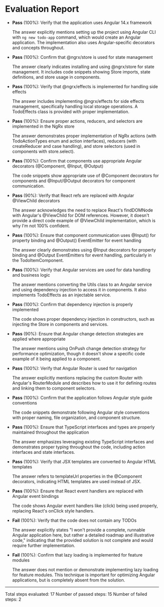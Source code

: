 # Evaluation Report

- **Pass** (100%): Verify that the application uses Angular 14.x framework
  
  The answer explicitly mentions setting up the project using Angular CLI with `ng new todo-app` command, which would create an Angular application. The implementation also uses Angular-specific decorators and concepts throughout.

- **Pass** (100%): Confirm that @ngrx/store is used for state management
  
  The answer clearly indicates installing and using @ngrx/store for state management. It includes code snippets showing Store imports, state definitions, and store usage in components.

- **Pass** (100%): Verify that @ngrx/effects is implemented for handling side effects
  
  The answer includes implementing @ngrx/effects for side effects management, specifically handling local storage operations. A TodoEffects class is provided with proper implementation.

- **Pass** (100%): Ensure proper actions, reducers, and selectors are implemented in the NgRx store
  
  The answer demonstrates proper implementation of NgRx actions (with TodoActionTypes enum and action interfaces), reducers (with createReducer and case handling), and store selectors (used in components with store.select).

- **Pass** (100%): Confirm that components use appropriate Angular decorators (@Component, @Input, @Output)
  
  The code snippets show appropriate use of @Component decorators for components and @Input/@Output decorators for component communication.

- **Pass** (90%): Verify that React refs are replaced with Angular @ViewChild decorators
  
  The answer acknowledges the need to replace React's findDOMNode with Angular's @ViewChild for DOM references. However, it doesn't provide a direct code example of @ViewChild implementation, which is why I'm not 100% confident.

- **Pass** (100%): Ensure that component communication uses @Input() for property binding and @Output() EventEmitter for event handling
  
  The answer clearly demonstrates using @Input decorators for property binding and @Output EventEmitters for event handling, particularly in the TodoItemComponent.

- **Pass** (100%): Verify that Angular services are used for data handling and business logic
  
  The answer mentions converting the Utils class to an Angular service and using dependency injection to access it in components. It also implements TodoEffects as an injectable service.

- **Pass** (100%): Confirm that dependency injection is properly implemented
  
  The code shows proper dependency injection in constructors, such as injecting the Store in components and services.

- **Pass** (90%): Ensure that Angular change detection strategies are applied where appropriate
  
  The answer mentions using OnPush change detection strategy for performance optimization, though it doesn't show a specific code example of it being applied to a component.

- **Pass** (100%): Verify that Angular Router is used for navigation
  
  The answer explicitly mentions replacing the custom Router with Angular's RouterModule and describes how to use it for defining routes and linking them to component selectors.

- **Pass** (100%): Confirm that the application follows Angular style guide conventions
  
  The code snippets demonstrate following Angular style conventions with proper naming, file organization, and component structure.

- **Pass** (100%): Ensure that TypeScript interfaces and types are properly maintained throughout the application
  
  The answer emphasizes leveraging existing TypeScript interfaces and demonstrates proper typing throughout the code, including action interfaces and state interfaces.

- **Pass** (100%): Verify that JSX templates are converted to Angular HTML templates
  
  The answer refers to templateUrl properties in the @Component decorators, indicating HTML templates are used instead of JSX.

- **Pass** (100%): Ensure that React event handlers are replaced with Angular event bindings
  
  The code shows Angular event handlers like (click) being used properly, replacing React's onClick style handlers.

- **Fail** (100%): Verify that the code does not contain any TODOs
  
  The answer explicitly states "I won't provide a complete, runnable Angular application here, but rather a detailed roadmap and illustrative code," indicating that the provided solution is not complete and would require further implementation.

- **Fail** (100%): Confirm that lazy loading is implemented for feature modules
  
  The answer does not mention or demonstrate implementing lazy loading for feature modules. This technique is important for optimizing Angular applications, but is completely absent from the solution.

---

Total steps evaluated: 17
Number of passed steps: 15
Number of failed steps: 2